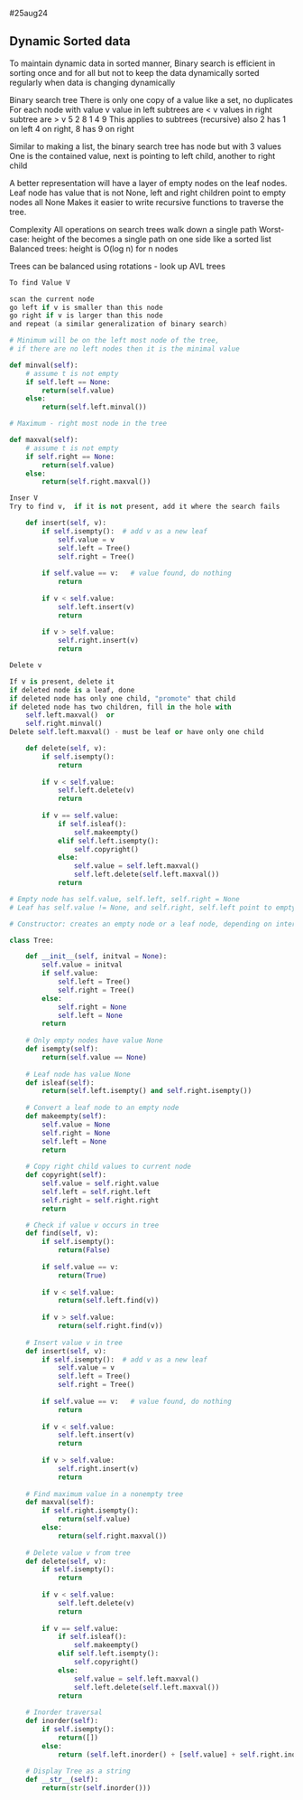 #25aug24 
## Dynamic Sorted data  

To maintain dynamic data in sorted manner,
Binary search is efficient in sorting once and for all but not to keep the data dynamically sorted regularly when data is changing dynamically

Binary search tree
There is only one copy of a value like a set, no duplicates
For each node with value v
	value in left subtrees are < v
	values in right subtree are > v
			5
		2          8
	1         4             9
	This applies to subtrees (recursive) also 2 has 1 on left 4 on right,   8 has 9 on right

Similar to making a list, the binary search tree has node but with 3 values
One is the contained value, next is pointing to left child, another to right child

A better representation will have a layer of empty nodes on the leaf nodes.
Leaf node has value that is not None, left and right children point to empty nodes all None
Makes it easier to write recursive functions to traverse the tree.

Complexity
All operations on search trees walk down a single path
Worst-case: height of the becomes a single path on one side like a sorted list
Balanced trees: height is O(log n) for n nodes

Trees can be balanced using rotations - look up AVL trees

```c
To find Value V

scan the current node
go left if v is smaller than this node
go right if v is larger than this node
and repeat (a similar generalization of binary search)
```

```python
# Minimum will be on the left most node of the tree, 
# if there are no left nodes then it is the minimal value

def minval(self):
	# assume t is not empty
	if self.left == None:
		return(self.value)
	else:
		return(self.left.minval())

# Maximum - right most node in the tree

def maxval(self):
	# assume t is not empty
	if self.right == None:
		return(self.value)
	else:
		return(self.right.maxval())
```

```python
Inser V
Try to find v,  if it is not present, add it where the search fails

	def insert(self, v):
		if self.isempty():  # add v as a new leaf
			self.value = v
			self.left = Tree()
			self.right = Tree()
			
		if self.value == v:   # value found, do nothing
			return
			
		if v < self.value:
			self.left.insert(v)
			return
			
		if v > self.value:
			self.right.insert(v)
			return
```

```python
Delete v

If v is present, delete it
if deleted node is a leaf, done
if deleted node has only one child, "promote" that child
if deleted node has two children, fill in the hole with
	self.left.maxval()  or
	self.right.minval()
Delete self.left.maxval() - must be leaf or have only one child

	def delete(self, v):
		if self.isempty():
			return
			
		if v < self.value:
			self.left.delete(v)
			return
			
		if v == self.value:
			if self.isleaf():
				self.makeempty()
			elif self.left.isempty():
				self.copyright()
			else:
				self.value = self.left.maxval()
				self.left.delete(self.left.maxval())
			return
```

```python
# Empty node has self.value, self.left, self.right = None
# Leaf has self.value != None, and self.right, self.left point to empty node

# Constructor: creates an empty node or a leaf node, depending on interval

class Tree:

	def __init__(self, initval = None):
		self.value = initval
		if self.value:
			self.left = Tree()
			self.right = Tree()
		else:
			self.right = None
			self.left = None
		return
	
	# Only empty nodes have value None
	def isempty(self):
		return(self.value == None)
		
	# Leaf node has value None
	def isleaf(self):
		return(self.left.isempty() and self.right.isempty())
	
	# Convert a leaf node to an empty node
	def makeempty(self):
		self.value = None
		self.right = None
		self.left = None
		return
	
	# Copy right child values to current node
	def copyright(self):
		self.value = self.right.value
		self.left = self.right.left
		self.right = self.right.right
		return

	# Check if value v occurs in tree
	def find(self, v):
		if self.isempty():
			return(False)
			
		if self.value == v:
			return(True)
			
		if v < self.value:
			return(self.left.find(v))
			
		if v > self.value:
			return(self.right.find(v))
	
	# Insert value v in tree
	def insert(self, v):
		if self.isempty():  # add v as a new leaf
			self.value = v
			self.left = Tree()
			self.right = Tree()
			
		if self.value == v:   # value found, do nothing
			return
			
		if v < self.value:
			self.left.insert(v)
			return
			
		if v > self.value:
			self.right.insert(v)
			return
		
	# Find maximum value in a nonempty tree
	def maxval(self):
		if self.right.isempty():
			return(self.value)
		else:
			return(self.right.maxval())
	
	# Delete value v from tree
	def delete(self, v):
		if self.isempty():
			return
			
		if v < self.value:
			self.left.delete(v)
			return
			
		if v == self.value:
			if self.isleaf():
				self.makeempty()
			elif self.left.isempty():
				self.copyright()
			else:
				self.value = self.left.maxval()
				self.left.delete(self.left.maxval())
			return
			
	# Inorder traversal
	def inorder(self):
		if self.isempty():
			return([])
		else:
			return (self.left.inorder() + [self.value] + self.right.inorder())
			
	# Display Tree as a string
	def __str__(self):
		return(str(self.inorder()))
```

